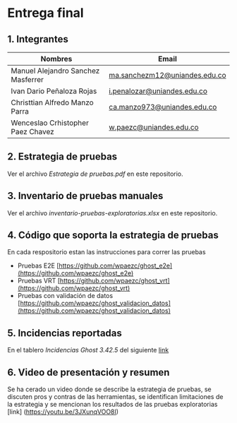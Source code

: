 # Entrega final
## 1. Integrantes
|Nombres|Email|
|-------|------|
|Manuel Alejandro Sanchez Masferrer|ma.sanchezm12@uniandes.edu.co|
|Ivan Dario Peñaloza Rojas|i.penalozar@uniandes.edu.co|
|Christtian Alfredo Manzo Parra|ca.manzo973@uniandes.edu.co|
|Wenceslao Crhistopher Paez Chavez|w.paezc@uniandes.edu.co|

## 2. Estrategia de pruebas

Ver el archivo _Estrategia de pruebas.pdf_ en este repositorio.

## 3. Inventario de pruebas manuales

Ver el archivo _inventario-pruebas-exploratorias.xlsx_ en este repositorio.

## 4. Código que soporta la estrategia de pruebas
En cada respositorio estan las instrucciones para correr las pruebas

- Pruebas E2E [https://github.com/wpaezc/ghost_e2e](https://github.com/wpaezc/ghost_e2e)
- Pruebas VRT [https://github.com/wpaezc/ghost_vrt](https://github.com/wpaezc/ghost_vrt)
- Pruebas con validación de datos [https://github.com/wpaezc/ghost_validacion_datos](https://github.com/wpaezc/ghost_validacion_datos)

## 5. Incidencias reportadas

En el tablero _Incidencias Ghost 3.42.5_ del siguiente [link](https://trello.com/b/e5H7xPH5/incidencias-ghost-3425)


## 6. Video de presentación y resumen

Se ha cerado un video donde se describe la estrategia de pruebas, se discuten pros y contras de las herramientas, se identifican limitaciones de la estrategia y se mencionan los resultados de las pruebas exploratorias [link] (https://youtu.be/3JXunqVOO8I)
